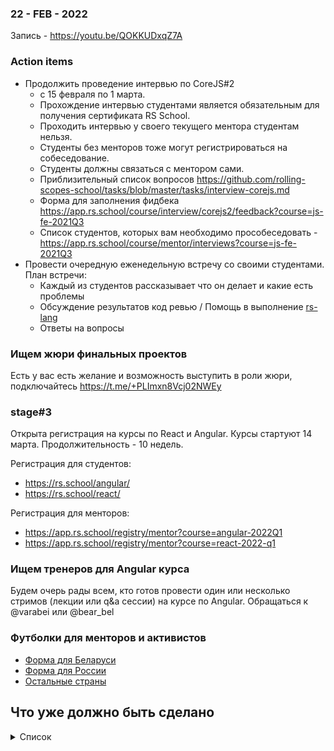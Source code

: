 ### 22 - FEB - 2022
Запись - https://youtu.be/QOKKUDxqZ7A

### Action items
- Продолжить проведение интервью по CoreJS#2
    - с 15 февраля по 1 марта.
    - Прохождение интервью студентами является обязательным для получения сертификата RS School.
    - Проходить интервью у своего текущего ментора студентам нельзя.
    - Студенты без менторов тоже могут регистрироваться на собеседование. 
    - Студенты должны связаться с ментором сами.
    - Приблизительный список вопросов https://github.com/rolling-scopes-school/tasks/blob/master/tasks/interview-corejs.md
    - Форма для заполнения фидбека https://app.rs.school/course/interview/corejs2/feedback?course=js-fe-2021Q3
    - Список студентов, которых вам необходимо прособеседовать - https://app.rs.school/course/mentor/interviews?course=js-fe-2021Q3
- Провести очередную еженедельную встречу со своими студентами. План встречи:
     - Каждый из студентов рассказывает что он делает и какие есть проблемы
     - Обсуждение результатов код ревью / Помощь в выполнение [rs-lang](https://github.com/rolling-scopes-school/tasks/blob/master/tasks/stage-2/rs-lang/rslang.md)
     - Ответы на вопросы


### Ищем жюри финальных проектов
Есть у вас есть желание и возможность выступить в роли жюри, подключайтесь https://t.me/+PLImxn8Vcj02NWEy

### stage#3
Открыта регистрация на курсы по React и Angular. Курсы стартуют 14 марта. Продолжительность - 10 недель.

Регистрация для студентов:
- https://rs.school/angular/
- https://rs.school/react/

Регистрация для менторов:
- https://app.rs.school/registry/mentor?course=angular-2022Q1
- https://app.rs.school/registry/mentor?course=react-2022-q1

### Ищем тренеров для Angular курса
Будем очерь рады всем, кто готов провести один или несколько стримов (лекции или q&a сессии) на курсе по Angular.
Обращаться к @varabei или @bear_bel

### Футболки для менторов и активистов
- [Форма для Беларуси](https://docs.google.com/forms/d/e/1FAIpQLSdbas7AEW52HqpFT2nquap6RF3WrRJrQOG6umRAQ5z77dSh3A/viewform)
- [Форма для России](https://docs.google.com/forms/d/e/1FAIpQLSffLWzYHAkOfYVWyQk4mei8TfIDOXWE09RuZEEGdgc1Zg4TLw/viewform)
- [Остальные страны](https://docs.google.com/forms/d/e/1FAIpQLSfThs-nWorFkdBP8Ssxs0FAIg2p2pzEtJ61D0_0xw-r4nywOw/viewform)

## Что уже должно быть сделано
<details>
  <summary>Список</summary>
  
1. Проведен [Technical screening](https://github.com/rolling-scopes-school/mentoring/blob/master/JS-FE-2021Q3/first-interview.md), cабмитнуты результаты.
2. Назначены и проводятся еженедельные встречи со своими студентами
3. Проведен code review и сабмитнута оценка по ["ArtQuiz"](https://github.com/rolling-scopes-school/tasks/blob/master/tasks/art-quiz/art-quiz.md#%D0%BF%D1%80%D0%BE%D0%B2%D0%B5%D1%80%D0%BA%D0%B0-%D0%B7%D0%B0%D0%B4%D0%B0%D0%BD%D0%B8%D1%8F-%D0%BC%D0%B5%D0%BD%D1%82%D0%BE%D1%80%D0%BE%D0%BC)
4. Проведен code review и сабмитнута оценка по ["News API"](https://github.com/rolling-scopes-school/tasks/blob/master/tasks/migration-newip-to-ts.md)
5. Проведен code review и сабмитнута оценка по ["Christmas-task. Часть #1. Игрушки"](https://github.com/rolling-scopes-school/tasks/blob/master/tasks/christmas-task/christmas-task-part1.md)
6. Проведен code review и сабмитнута оценка по ["Christmas-task. Часть #2. Ёлочка"](https://github.com/rolling-scopes-school/tasks/blob/master/tasks/christmas-task/christmas-task-part2.md)
7. Проведен code review и сабмитнута оценка по [async-race](https://github.com/rolling-scopes-school/tasks/blob/master/tasks/async-race.md)
8. Проведена проверка и сабмитнута оценка по заданию [presentation "recorded"](https://github.com/rolling-scopes-school/tasks/blob/master/tasks/presentation.md)
9. Проведено CoreJS#1 интервью, cабмитнуты результаты.
  </details>
